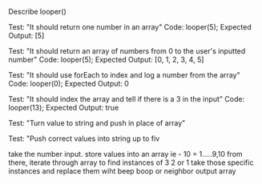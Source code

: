 Describe looper()

Test: "It should return one number in an array"
Code: looper(5);
Expected Output: [5]

Test: "It should return an array of numbers from 0 to the user's inputted number"
Code: looper(5);
Expected Output: [0, 1, 2, 3, 4, 5]

Test: "It should use forEach to index and log a number from the array"
Code: looper(0);
Expected Output: 0

Test: "It should index the array and tell if there is a 3 in the input"
Code: looper(13);
Expected Output: true

Test: "Turn value to string and push in place of array"

Test: "Push correct values into string up to fiv

take the number input. store values into an array
  ie - 10 = 1.....9,10
from there, iterate through array to find instances of 3 2 or 1
take those specific instances and replace them wiht beep boop or neighbor
output array
